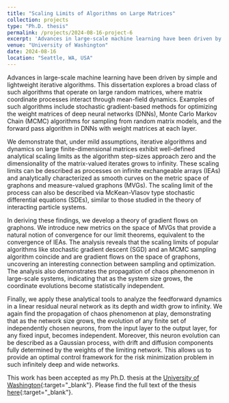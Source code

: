 ```yaml
---
title: "Scaling Limits of Algorithms on Large Matrices"
collection: projects
type: "Ph.D. thesis"
permalink: /projects/2024-08-16-project-6
excerpt: 'Advances in large-scale machine learning have been driven by simple and lightweight iterative algorithms. In my Ph.D. thesis, I explore a broad class of such algorithms that operate on large random matrices, where matrix coordinate processes interact through mean-field dynamics. Examples include stochastic gradient-based methods for optimizing deep neural networks (DNNs), Markov chain algorithms for sampling from random matrix models, and the forward pass algorithm in DNNs. These iterative algorithms and dynamics on large finite-dimensional matrices exhibit well-defined analytical scaling limits as algorithm step sizes approach zero and matrix dimensionality grows to infinity. These scaling limits can be described as processes on infinite exchangeable arrays (IEAs) and analytically characterized as smooth curves on the metric space of graphons and measure-valued graphons (MVGs). These curves can also be described via McKean-Vlasov type stochastic differential equations (SDEs), similar to those in the theory of interacting particle systems. The analysis reveals that the scaling limits of popular algorithms like stochastic gradient descent (SGD) and Metropolis chain Monte Carlo sampling coincide and are gradient flows on the space of graphons, highlighting a surprising connection between sampling and optimization. This also demonstrates the propagation of chaos phenomenon in large-scale systems, indicating that as system size grows, the coordinate evolutions become statistically independent. We apply these tools to analyze feedforward dynamics in a linear residual network as its depth and width increase. As the network size grows, the evolution of any finite set of neurons, from the input layer to the output layer, for any fixed input, becomes independent (propagation of chaos). Moreover, this neuron evolution can be described as a Gaussian process, with drift and diffusion components determined by the network's weights, providing an optimal control approach for the risk minimization problem in infinitely deep and wide networks.'
venue: "University of Washington"
date: 2024-08-16
location: "Seattle, WA, USA"
---
```


Advances in large-scale machine learning have been driven by simple and lightweight iterative algorithms. This dissertation explores a broad class of such algorithms that operate on large random matrices, where matrix coordinate processes interact through mean-field dynamics. Examples of such algorithms include stochastic gradient-based methods for optimizing the weight matrices of deep neural networks (DNNs), Monte Carlo Markov Chain (MCMC)
algorithms for sampling from random matrix models, and the forward pass algorithm in DNNs with weight matrices at each layer.

We demonstrate that, under mild assumptions, iterative algorithms and dynamics on large finite-dimensional matrices exhibit well-defined analytical scaling limits as the algorithm step-sizes approach zero and the dimensionality of the matrix-valued iterates grows to infinity. These scaling limits can be described as processes on infinite exchangeable arrays (IEAs) and analytically characterized as smooth curves on the metric space of graphons and measure-valued graphons (MVGs). The scaling limit of the process can also be described via McKean-Vlasov type stochastic differential equations (SDEs), similar to those studied in the theory of interacting particle systems.

In deriving these findings, we develop a theory of gradient flows on graphons. We introduce new metrics on the space of MVGs that provide a natural notion of convergence for our limit theorems, equivalent to the convergence of IEAs. The analysis reveals that the scaling limits of popular algorithms like stochastic gradient descent (SGD) and an MCMC sampling algorithm coincide and are gradient flows on the space of graphons, uncovering an interesting connection between sampling and optimization. The analysis also demonstrates the propagation of chaos phenomenon in large-scale systems, indicating that as the system size grows, the coordinate evolutions become statistically independent.

Finally, we apply these analytical tools to analyze the feedforward dynamics in a linear residual neural network as its depth and width grow to infinity. We again find the propagation of chaos phenomenon at play, demonstrating that as the network size grows, the evolution of any finite set of independently chosen neurons, from the input layer to the output layer, for any fixed input, becomes independent. Moreover, this neuron evolution can be described as a Gaussian process, with drift and diffusion components fully determined by the weights of the limiting network. This allows us to provide an optimal control framework for the risk minimization problem in such infinitely deep and wide networks.

This work has been accepted as my Ph.D. thesis at the [University of Washington](https://www.washington.edu/){:target="_blank"}. Please find the full text of the thesis [here](https://raghavsomani.github.io/projects/files/thesis.pdf){:target="_blank"}.

